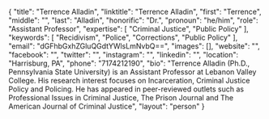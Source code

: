 {
  "title": "Terrence Alladin",
  "linktitle": "Terrence Alladin",
  "first": "Terrence",
  "middle": "",
  "last": "Alladin",
  "honorific": "Dr.",
  "pronoun": "he/him",
  "role": "Assistant Professor",
  "expertise": [
    "Criminal Justice",
    "Public Policy"
  ],
  "keywords": [
    "Recidivism",
    "Police",
    "Corrections",
    "Public Policy"
  ],
  "email": "dGFhbGxhZGluQGdtYWlsLmNvbQ==",
  "images": [],
  "website": "",
  "facebook": "",
  "twitter": "",
  "instagram": "",
  "linkedin": "",
  "location": "Harrisburg, PA",
  "phone": "7174212190",
  "bio": "Terrence Alladin (Ph.D., Pennsylvania State University) is an Assistant Professor at Lebanon Valley College. His research interest focuses on Incarceration, Criminal Justice Policy and Policing. He has appeared in peer-reviewed outlets such as Professional Issues in Criminal Justice, The Prison Journal and The American Journal of Criminal Justice",
  "layout": "person"
}